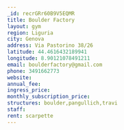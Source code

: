 ```yaml
---
_id: recrGRr60B9V5EQMR
title: Boulder Factory
layout: gym
region: Liguria
city: Genova
address: Via Pastorino 38/26
latitude: 44.4616432189941
longitude: 8.90121078491211
email: boulderfactory@gmail.com
phone: 3491662773
website: 
annual_fee: 
ingress_price: 
monthly_subscription_price: 
structures: boulder,pangullich,travi
staff: 
rent: scarpette
---
```



